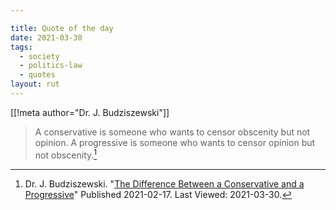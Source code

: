 ```yaml
---

title: Quote of the day
date: 2021-03-30
tags:
  - society
  - politics-law
  - quotes
layout: rut
---
```


[[!meta author="Dr. J. Budziszewski"]]
> A conservative is someone who wants to censor obscenity but not opinion.  A
> progressive is someone who wants to censor opinion but not
> obscenity.[^20210330-45]



[^20210330-45]: Dr. J. Budziszewski. 
    "[The Difference Between a Conservative and a Progressive](https://www.undergroundthomist.org/the-difference-between-a-conservative-and-a-progressive)"
    Published 2021-02-17. Last Viewed: 2021-03-30. 

